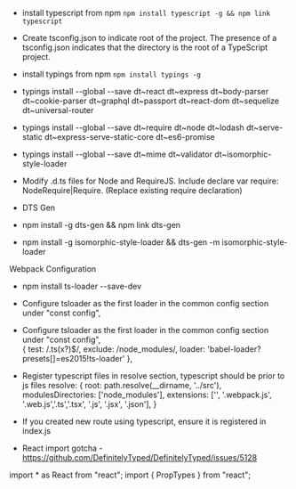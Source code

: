 * install typescript from npm    `npm install typescript -g && npm link typescript`

* Create tsconfig.json to indicate root of the project. The presence of a tsconfig.json indicates that the directory is the root of a TypeScript project.
* install typings from npm `npm install typings -g`
* typings install --global --save dt~react  dt~express  dt~body-parser dt~cookie-parser dt~graphql dt~passport dt~react-dom dt~sequelize dt~universal-router
* typings install --global --save dt~require dt~node dt~lodash  dt~serve-static dt~express-serve-static-core dt~es6-promise 
* typings install --global --save dt~mime dt~validator dt~isomorphic-style-loader
* Modify  .d.ts files for Node and RequireJS. Include declare var require: NodeRequire|Require. (Replace existing require declaration)

* DTS Gen
* npm install -g dts-gen && npm link dts-gen
* npm install -g isomorphic-style-loader && dts-gen -m isomorphic-style-loader


Webpack Configuration

*  npm install ts-loader --save-dev
*  Configure tsloader as the first loader in the common config section under "const config",
*  Configure tsloader as the first loader in the common config section under "const config",       
        {
            test: /\.ts(x?)$/,
            exclude: /node_modules/,
            loader: 'babel-loader?presets[]=es2015!ts-loader'
        },

* Register typescript files in resolve section, typescript should be prior to js files
        resolve: {
            root: path.resolve(__dirname, '../src'),
            modulesDirectories: ['node_modules'],
            extensions: ['', '.webpack.js', '.web.js','.ts','.tsx', '.js', '.jsx', '.json'],
        }
 
 * If you created new route using typescript, ensure it is registered in index.js 

 * React import gotcha - https://github.com/DefinitelyTyped/DefinitelyTyped/issues/5128 

import * as React from "react";
import { PropTypes } from "react";